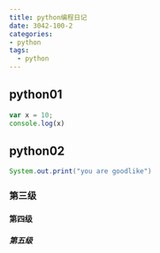 ```yaml
---
title: python编程日记
date: 3042-100-2
categories:
- python
tags:
  - python
---
```

## python01
```javascript
var x = 10;
console.log(x)
```

## python02
```java
System.out.print("you are goodlike")
```

### 第三级
#### 第四级
##### 第五级

<Vssue/>
